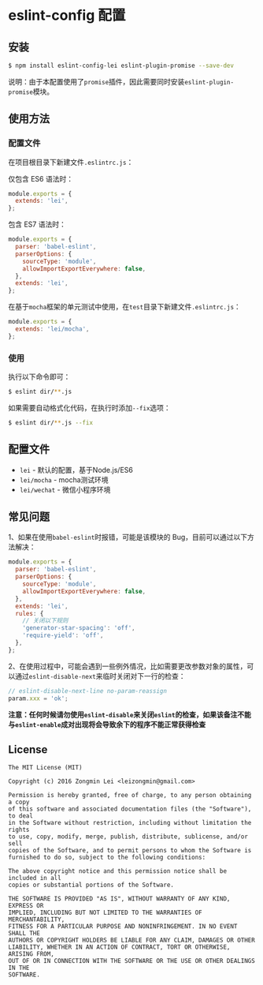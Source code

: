 # eslint-config 配置

## 安装

```bash
$ npm install eslint-config-lei eslint-plugin-promise --save-dev
```

说明：由于本配置使用了`promise`插件，因此需要同时安装`eslint-plugin-promise`模块。


## 使用方法

### 配置文件

在项目根目录下新建文件`.eslintrc.js`：

仅包含 ES6 语法时：

```javascript
module.exports = {
  extends: 'lei',
};
```

包含 ES7 语法时：

```javascript
module.exports = {
  parser: 'babel-eslint',
  parserOptions: {
    sourceType: 'module',
    allowImportExportEverywhere: false,
  },
  extends: 'lei',
};
```

在基于`mocha`框架的单元测试中使用，在`test`目录下新建文件`.eslintrc.js`：

```javascript
module.exports = {
  extends: 'lei/mocha',
};
```

### 使用

执行以下命令即可：

```bash
$ eslint dir/**.js
```

如果需要自动格式化代码，在执行时添加`--fix`选项：

```bash
$ eslint dir/**.js --fix
```

## 配置文件

+ `lei` - 默认的配置，基于Node.js/ES6
+ `lei/mocha` - mocha测试环境
+ `lei/wechat` - 微信小程序环境


## 常见问题

1、如果在使用`babel-eslint`时报错，可能是该模块的 Bug，目前可以通过以下方法解决：

```javascript
module.exports = {
  parser: 'babel-eslint',
  parserOptions: {
    sourceType: 'module',
    allowImportExportEverywhere: false,
  },
  extends: 'lei',
  rules: {
    // 关闭以下规则
    'generator-star-spacing': 'off',
    'require-yield': 'off',
  },
};
```

2、在使用过程中，可能会遇到一些例外情况，比如需要更改参数对象的属性，可以通过`eslint-disable-next`来临时关闭对下一行的检查：

```javascript
// eslint-disable-next-line no-param-reassign
param.xxx = 'ok';
```

**注意：任何时候请勿使用`eslint-disable`来关闭`eslint`的检查，如果该备注不能与`eslint-enable`成对出现将会导致余下的程序不能正常获得检查**


## License

```
The MIT License (MIT)

Copyright (c) 2016 Zongmin Lei <leizongmin@gmail.com>

Permission is hereby granted, free of charge, to any person obtaining a copy
of this software and associated documentation files (the "Software"), to deal
in the Software without restriction, including without limitation the rights
to use, copy, modify, merge, publish, distribute, sublicense, and/or sell
copies of the Software, and to permit persons to whom the Software is
furnished to do so, subject to the following conditions:

The above copyright notice and this permission notice shall be included in all
copies or substantial portions of the Software.

THE SOFTWARE IS PROVIDED "AS IS", WITHOUT WARRANTY OF ANY KIND, EXPRESS OR
IMPLIED, INCLUDING BUT NOT LIMITED TO THE WARRANTIES OF MERCHANTABILITY,
FITNESS FOR A PARTICULAR PURPOSE AND NONINFRINGEMENT. IN NO EVENT SHALL THE
AUTHORS OR COPYRIGHT HOLDERS BE LIABLE FOR ANY CLAIM, DAMAGES OR OTHER
LIABILITY, WHETHER IN AN ACTION OF CONTRACT, TORT OR OTHERWISE, ARISING FROM,
OUT OF OR IN CONNECTION WITH THE SOFTWARE OR THE USE OR OTHER DEALINGS IN THE
SOFTWARE.
```
